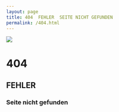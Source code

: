 ```yaml
---
layout: page
title: 404  FEHLER  SEITE NICHT GEFUNDEN
permalink: /404.html
---
```

![](#404-error.jpeg)
<h1>404</h1>
<h2>FEHLER</h2>
<h3>Seite nicht gefunden</h3>
